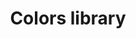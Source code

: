 ---
title: 'Colors library'
redirect_to:
  - 'https://discuss.pencil2d.org/t/colors-library/482'
---